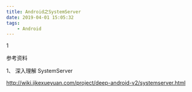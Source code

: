 ```yaml
---
title: Android之SystemServer
date: 2019-04-01 15:05:32
tags:
	- Android
---
```




1

参考资料

1、 深入理解 SystemServer

http://wiki.jikexueyuan.com/project/deep-android-v2/systemserver.html